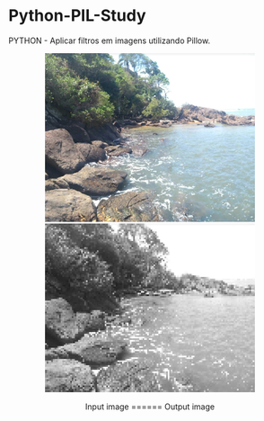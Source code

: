# Python-PIL-Study
 PYTHON - Aplicar filtros em imagens utilizando Pillow.

<p align="center">
    <img height="300" src="./image.png">
    <img height="300" src="./output.png">
</p>
<p align="center">
    <span>Input image</span>
    <span> ====== </span>
    <span>Output image</span>
</p>
